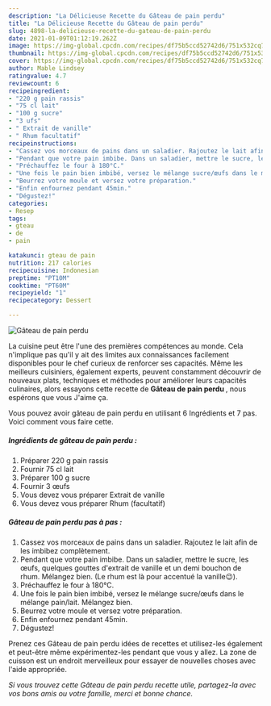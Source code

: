 ```yaml
---
description: "La Délicieuse Recette du Gâteau de pain perdu"
title: "La Délicieuse Recette du Gâteau de pain perdu"
slug: 4898-la-delicieuse-recette-du-gateau-de-pain-perdu
date: 2021-01-09T01:12:19.262Z
image: https://img-global.cpcdn.com/recipes/df75b5ccd52742d6/751x532cq70/gateau-de-pain-perdu-photo-principale-de-la-recette.jpg
thumbnail: https://img-global.cpcdn.com/recipes/df75b5ccd52742d6/751x532cq70/gateau-de-pain-perdu-photo-principale-de-la-recette.jpg
cover: https://img-global.cpcdn.com/recipes/df75b5ccd52742d6/751x532cq70/gateau-de-pain-perdu-photo-principale-de-la-recette.jpg
author: Mable Lindsey
ratingvalue: 4.7
reviewcount: 6
recipeingredient:
- "220 g pain rassis"
- "75 cl lait"
- "100 g sucre"
- "3 ufs"
- " Extrait de vanille"
- " Rhum facultatif"
recipeinstructions:
- "Cassez vos morceaux de pains dans un saladier. Rajoutez le lait afin de les imbibez complètement."
- "Pendant que votre pain imbibe. Dans un saladier, mettre le sucre, les œufs, quelques gouttes d&#39;extrait de vanille et un demi bouchon de rhum. Mélangez bien. (Le rhum est là pour accentué la vanille😉)."
- "Préchauffez le four à 180°C."
- "Une fois le pain bien imbibé, versez le mélange sucre/œufs dans le mélange pain/lait. Mélangez bien."
- "Beurrez votre moule et versez votre préparation."
- "Enfin enfournez pendant 45min."
- "Dégustez!"
categories:
- Resep
tags:
- gteau
- de
- pain

katakunci: gteau de pain 
nutrition: 217 calories
recipecuisine: Indonesian
preptime: "PT10M"
cooktime: "PT60M"
recipeyield: "1"
recipecategory: Dessert

---
```



![Gâteau de pain perdu](https://img-global.cpcdn.com/recipes/df75b5ccd52742d6/751x532cq70/gateau-de-pain-perdu-photo-principale-de-la-recette.jpg)

La cuisine peut être l'une des premières compétences au monde. Cela n'implique pas qu'il y ait des limites aux connaissances facilement disponibles pour le chef curieux de renforcer ses capacités. Même les meilleurs cuisiniers, également experts, peuvent constamment découvrir de nouveaux plats, techniques et méthodes pour améliorer leurs capacités culinaires, alors essayons cette recette de <strong> Gâteau de pain perdu </strong>, nous espérons que vous J'aime ça.

<!--inarticleads1-->

Vous pouvez avoir gâteau de pain perdu en utilisant 6 Ingrédients et 7 pas. Voici comment vous faire cette.

##### Ingrédients de gâteau de pain perdu :

1. Préparer 220 g pain rassis
1. Fournir 75 cl lait
1. Préparer 100 g sucre
1. Fournir 3 œufs
1. Vous devez vous préparer  Extrait de vanille
1. Vous devez vous préparer  Rhum (facultatif)




<!--inarticleads2-->

##### Gâteau de pain perdu pas à pas :

1. Cassez vos morceaux de pains dans un saladier. Rajoutez le lait afin de les imbibez complètement.
1. Pendant que votre pain imbibe. Dans un saladier, mettre le sucre, les œufs, quelques gouttes d&#39;extrait de vanille et un demi bouchon de rhum. Mélangez bien. (Le rhum est là pour accentué la vanille😉).
1. Préchauffez le four à 180°C.
1. Une fois le pain bien imbibé, versez le mélange sucre/œufs dans le mélange pain/lait. Mélangez bien.
1. Beurrez votre moule et versez votre préparation.
1. Enfin enfournez pendant 45min.
1. Dégustez!




<!--inarticleads1-->

<p>
Prenez ces Gâteau de pain perdu idées de recettes et utilisez-les également et peut-être même expérimentez-les pendant que vous y allez. La zone de cuisson est un endroit merveilleux pour essayer de nouvelles choses avec l'aide appropriée.
</p>

<p>
<i>Si vous trouvez cette Gâteau de pain perdu recette utile, partagez-la avec vos bons amis ou votre famille, merci et bonne chance.</i>
</p>
